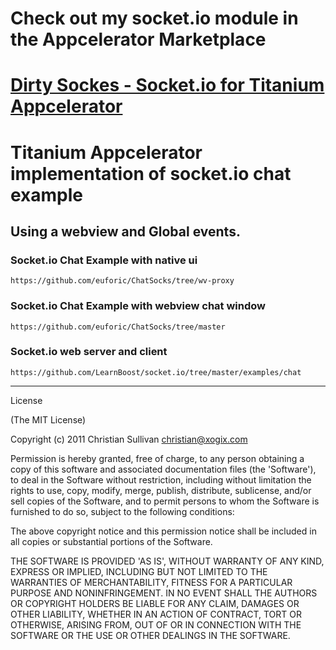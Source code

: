 # Check out my socket.io module in the Appcelerator Marketplace 
# [Dirty Sockes - Socket.io for Titanium Appcelerator](https://marketplace.appcelerator.com/apps/954)

# Titanium Appcelerator implementation of socket.io chat example 
## Using a webview and Global events.

### Socket.io Chat Example with native ui

``https://github.com/euforic/ChatSocks/tree/wv-proxy``

### Socket.io Chat Example with webview chat window

``https://github.com/euforic/ChatSocks/tree/master``

### Socket.io web server and client

``https://github.com/LearnBoost/socket.io/tree/master/examples/chat``

----------------------------------
License

(The MIT License)

Copyright (c) 2011 Christian Sullivan <christian@xogix.com>

Permission is hereby granted, free of charge, to any person obtaining a copy of this software and associated documentation files (the 'Software'), to deal in the Software without restriction, including without limitation the rights to use, copy, modify, merge, publish, distribute, sublicense, and/or sell copies of the Software, and to permit persons to whom the Software is furnished to do so, subject to the following conditions:

The above copyright notice and this permission notice shall be included in all copies or substantial portions of the Software.

THE SOFTWARE IS PROVIDED 'AS IS', WITHOUT WARRANTY OF ANY KIND, EXPRESS OR IMPLIED, INCLUDING BUT NOT LIMITED TO THE WARRANTIES OF MERCHANTABILITY, FITNESS FOR A PARTICULAR PURPOSE AND NONINFRINGEMENT. IN NO EVENT SHALL THE AUTHORS OR COPYRIGHT HOLDERS BE LIABLE FOR ANY CLAIM, DAMAGES OR OTHER LIABILITY, WHETHER IN AN ACTION OF CONTRACT, TORT OR OTHERWISE, ARISING FROM, OUT OF OR IN CONNECTION WITH THE SOFTWARE OR THE USE OR OTHER DEALINGS IN THE SOFTWARE.
